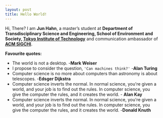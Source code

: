 ```yaml
---
layout: post
title: Hello World!
---
```


Hi, There? I am **Jun Hahn**, a master’s student at **Department of Transdisciplinary Science and Engineering, School of Environment and Society, [Tokyo Institute of Technology](https://www.titech.ac.jp/)** and communication ambassador of **[ACM SIGCHI](https://sigchi.org/people/volunteer-spotlight/)**.  

**Favourite quotes:**
* The world is not a desktop. -**Mark Weiser**  
* I propose to consider the question, `'Can machines think?'` -**Alan Turing**  
* Computer science is no more about computers than astronomy is about telescopes. -**Edsger Dijkstra**  
* Computer science inverts the normal. In normal science, you're given a world, and your job is to find out the rules. In computer science, you give the computer the rules, and it creates the world. - **Alan Kay**  
* Computer science inverts the normal. In normal science, you're given a world, and your job is to find out the rules. In computer science, you give the computer the rules, and it creates the world. -**Donald Knuth**  

<!-- 
Next you can update your site name, avatar and other options using the _config.yml file in the root of your repository (shown below).

![_config.yml]({{ site.baseurl }}/images/config.png)

The easiest way to make your first post is to edit this one. Go into /_posts/ and update the Hello World markdown file. For more instructions head over to the [Jekyll Now repository](https://github.com/barryclark/jekyll-now) on GitHub. 
-->